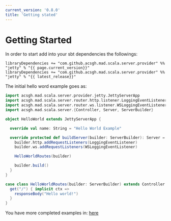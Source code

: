 ```yaml
---
current_version: '0.8.0'
title: 'Getting stated'
---
```


# Getting Started

In order to start add into your sbt dependencies the followings:

```
libraryDependencies += "com.github.acsgh.mad.scala.server.provider" %% "jetty" % "{{ page.current_version}}"
libraryDependencies += "com.github.acsgh.mad.scala.server.provider" %% "jetty" % "{{ latest_release}}"
``` 

The initial hello word example goes as:

``` scala
import acsgh.mad.scala.server.provider.jetty.JettyServerApp
import acsgh.mad.scala.server.router.http.listener.LoggingEventListener
import acsgh.mad.scala.server.router.ws.listener.WSLoggingEventListener
import acsgh.mad.scala.server.{Controller, Server, ServerBuilder}

object HelloWorld extends JettyServerApp {

  override val name: String = "Hello World Example"

  override protected def buildServer(builder: ServerBuilder): Server = {
    builder.http.addRequestListeners(LoggingEventListener)
    builder.ws.addRequestListeners(WSLoggingEventListener)

    HelloWorldRoutes(builder)

    builder.build()
  }
}

case class HelloWorldRoutes(builder: ServerBuilder) extends Controller {
  get("/") { implicit ctx =>
    responseBody("Hello world!")
  }
}
``` 

You have more completed examples in:
[here](https://github.com/acsgh/mad-scala/tree/master/examples/server)